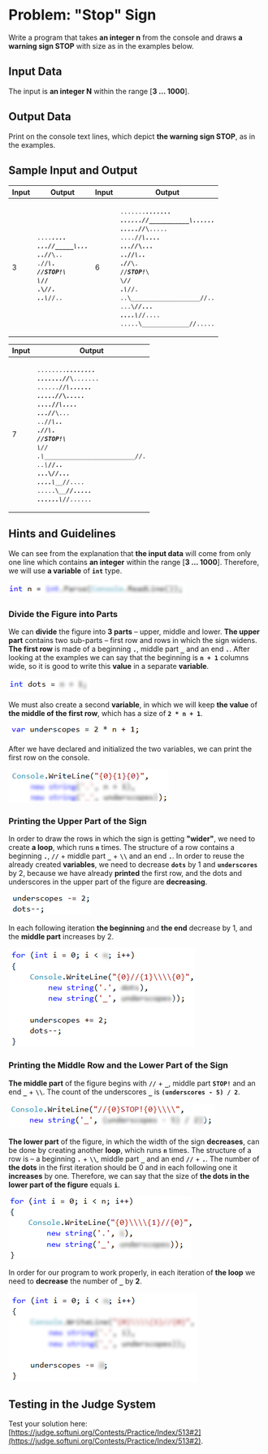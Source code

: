 # Problem: "Stop" Sign

Write a program that takes **an integer n** from the console and draws **a warning sign STOP** with size as in the examples below.

## Input Data

The input is **an integer N** within the range \[**3 … 1000**].

## Output Data

Print on the console text lines, which depict **the warning sign STOP**, as in the examples.

## Sample Input and Output

| Input | Output                                                                                                                                                                                                                                                                  | Input | Output                                                                                                                                                                                                                                                                                                                                                                                                                                                                                                                                                                                                                                          |
| ----- | ----------------------------------------------------------------------------------------------------------------------------------------------------------------------------------------------------------------------------------------------------------------------- | ----- | ----------------------------------------------------------------------------------------------------------------------------------------------------------------------------------------------------------------------------------------------------------------------------------------------------------------------------------------------------------------------------------------------------------------------------------------------------------------------------------------------------------------------------------------------------------------------------------------------------------------------------------------------- |
| 3     | <p><code>...._______....</code><br><code>...//_____\\...</code><br><code>..//_______\\..</code><br><code>.//_________\\.</code><br><code>//___STOP!___\\</code><br><code>\\___________//</code><br><code>.\\_________//.</code><br><code>..\\_______//..</code><br></p> | 6     | <p><code>......._____________.......</code><br><code>......//___________\\......</code><br><code>.....//_____________\\.....</code><br><code>....//_______________\\....</code><br><code>...//_________________\\...</code><br><code>..//___________________\\..</code><br><code>.//_____________________\\.</code><br><code>//_________STOP!_________\\</code><br><code>\\_______________________//</code><br><code>.\\_____________________//.</code><br><code>..\\___________________//..</code><br><code>...\\_________________//...</code><br><code>....\\_______________//....</code><br><code>.....\\_____________//.....</code><br></p> |

| Input | Output                                                                                                                                                                                                                                                                                                                                                                                                                                                                                                                                                                                                                                                                                                                                                                                                  |
| ----- | ------------------------------------------------------------------------------------------------------------------------------------------------------------------------------------------------------------------------------------------------------------------------------------------------------------------------------------------------------------------------------------------------------------------------------------------------------------------------------------------------------------------------------------------------------------------------------------------------------------------------------------------------------------------------------------------------------------------------------------------------------------------------------------------------------- |
| 7     | <p><code>........_______________........</code><br><code>.......//_____________\\.......</code><br><code>......//_______________\\......</code><br><code>.....//_________________\\.....</code><br><code>....//___________________\\....</code><br><code>...//_____________________\\...</code><br><code>..//_______________________\\..</code><br><code>.//_________________________\\.</code><br><code>//___________STOP!___________\\</code><br><code>\\___________________________//</code><br><code>.\\_________________________//.</code><br><code>..\\_______________________//..</code><br><code>...\\_____________________//...</code><br><code>....\\___________________//....</code><br><code>.....\\_________________//.....</code><br><code>......\\_______________//......</code><br></p> |

## Hints and Guidelines

We can see from the explanation that **the input data** will come from only one line which contains **an integer** within the range \[**3 … 1000**]. Therefore, we will use **a variable** of **`int`** type.

![](../../../../assets/chapter-6-2-images/03.Stop-01.png)

### Divide the Figure into Parts

We can **divide** the figure into **3 parts** – upper, middle and lower. **The upper part** contains two sub-parts – first row and rows in which the sign widens. **The first row** is made of a beginning **`.`**, middle part **`_`** and an end **`.`**. After looking at the examples we can say that the beginning is **`n + 1`** columns wide, so it is good to write this **value** in a separate **variable**.

![](../../../../assets/chapter-6-2-images/03.Stop-02.png)

We must also create a second **variable**, in which we will keep **the value** of **the middle of the first row**, which has a size of **`2 * n + 1`**.

![](../../../../assets/chapter-6-2-images/03.Stop-03.png)

After we have declared and initialized the two variables, we can print the first row on the console.

![](../../../../assets/chapter-6-2-images/03.Stop-04.png)

### Printing the Upper Part of the Sign

In order to draw the rows in which the sign is getting **"wider"**, we need to create **a loop**, which runs **`n`** times. The structure of a row contains a beginning **`.`**, **`//`** + middle part **`_`** + **`\\`** and an end **`.`**. In order to reuse the already created **variables**, we need to decrease **`dots`** by 1 and **`underscores`** by 2, because we have already **printed** the first row, and the dots and underscores in the upper part of the figure are **decreasing**.

![](../../../../assets/chapter-6-2-images/03.Stop-05.png)

In each following iteration **the beginning** and **the end** decrease by 1, and the **middle part** increases by 2.

![](../../../../assets/chapter-6-2-images/03.Stop-06.png)

### Printing the Middle Row and the Lower Part of the Sign

**The middle part** of the figure begins with **`//`** + **`_`**, middle part **`STOP!`** and an end **`_`** + **`\\`**. The count of the underscores **`_`** is **`(underscores - 5) / 2`**.

![](../../../../assets/chapter-6-2-images/03.Stop-07.png)

**The lower part** of the figure, in which the width of the sign **decreases**, can be done by creating another **loop**, which runs **`n`** times. The structure of a row is – a beginning **`.`** + **`\\`**, middle part **`_`** and an end **`//`** + **`.`**. The number of **the dots** in the first iteration should be 0 and in each following one it **increases** by one. Therefore, we can say that the size of **the dots in the lower part of the figure** equals **`i`**.

![](../../../../assets/chapter-6-2-images/03.Stop-08.png)

In order for our program to work properly, in each iteration of **the loop** we need to **decrease** the number of **`_`** by **2**.

![](../../../../assets/chapter-6-2-images/03.Stop-09.png)

## Testing in the Judge System

Test your solution here: [https://judge.softuni.org/Contests/Practice/Index/513#2](https://judge.softuni.org/Contests/Practice/Index/513#2).
